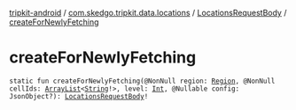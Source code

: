 [tripkit-android](../../index.md) / [com.skedgo.tripkit.data.locations](../index.md) / [LocationsRequestBody](index.md) / [createForNewlyFetching](./create-for-newly-fetching.md)

# createForNewlyFetching

`static fun createForNewlyFetching(@NonNull region: `[`Region`](../../com.skedgo.tripkit.common.model/-region/index.md)`, @NonNull cellIds: `[`ArrayList`](https://docs.oracle.com/javase/7/docs/api/java/util/ArrayList.html)`<`[`String`](https://kotlinlang.org/api/latest/jvm/stdlib/kotlin/-string/index.html)`!>, level: `[`Int`](https://kotlinlang.org/api/latest/jvm/stdlib/kotlin/-int/index.html)`, @Nullable config: JsonObject?): `[`LocationsRequestBody`](index.md)`!`